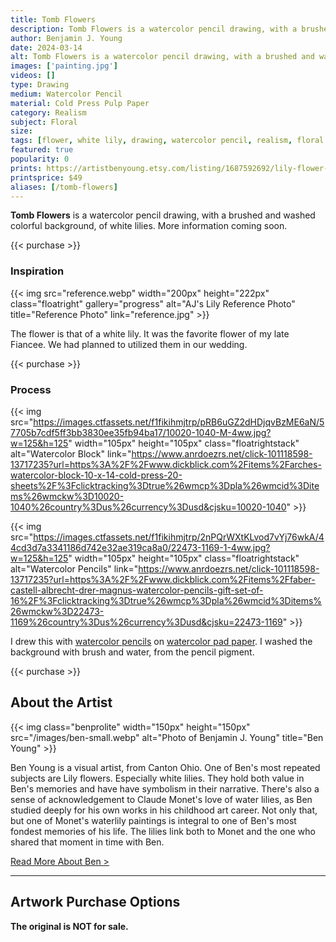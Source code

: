 ```yaml
---
title: Tomb Flowers
description: Tomb Flowers is a watercolor pencil drawing, with a brushed and washed colorful background, of white lilies.
author: Benjamin J. Young
date: 2024-03-14
alt: Tomb Flowers is a watercolor pencil drawing, with a brushed and washed colorful background, of white lilies.
images: ['painting.jpg']
videos: []
type: Drawing
medium: Watercolor Pencil
material: Cold Press Pulp Paper
category: Realism
subject: Floral
size: 
tags: [flower, white lily, drawing, watercolor pencil, realism, floral art]
featured: true
popularity: 0
prints: https://artistbenyoung.etsy.com/listing/1687592692/lily-flower-watercolor-pencil
printsprice: $49
aliases: [/tomb-flowers]
---
```


**Tomb Flowers** is a watercolor pencil drawing, with a brushed and washed colorful background, of white lilies. More information coming soon.

{{< purchase >}}

### Inspiration ###

{{< img src="reference.webp" width="200px" height="222px" class="floatright" gallery="progress" alt="AJ's Lily Reference Photo" title="Reference Photo" link="reference.jpg" >}}

The flower is that of a white lily. It was the favorite flower of my late Fiancee. We had planned to utilized them in our wedding.

{{< purchase >}}

### Process ###

{{< img src="https://images.ctfassets.net/f1fikihmjtrp/pRB6uGZ2dHDjqvBzME6aN/57705b7cdf5ff3bb3830ee35fb94ba17/10020-1040-M-4ww.jpg?w=125&h=125" width="105px" height="105px" class="floatrightstack" alt="Watercolor Block" link="https://www.anrdoezrs.net/click-101118598-13717235?url=https%3A%2F%2Fwww.dickblick.com%2Fitems%2Farches-watercolor-block-10-x-14-cold-press-20-sheets%2F%3Fclicktracking%3Dtrue%26wmcp%3Dpla%26wmcid%3Ditems%26wmckw%3D10020-1040%26country%3Dus%26currency%3Dusd&cjsku=10020-1040" >}}

{{< img src="https://images.ctfassets.net/f1fikihmjtrp/2nPQrWXtKLvod7vYj76wkA/44cd3d7a3341186d742e32ae319ca8a0/22473-1169-1-4ww.jpg?w=125&h=125" width="105px" height="105px" class="floatrightstack" alt="Watercolor Pencils" link="https://www.anrdoezrs.net/click-101118598-13717235?url=https%3A%2F%2Fwww.dickblick.com%2Fitems%2Ffaber-castell-albrecht-drer-magnus-watercolor-pencils-gift-set-of-16%2F%3Fclicktracking%3Dtrue%26wmcp%3Dpla%26wmcid%3Ditems%26wmckw%3D22473-1169%26country%3Dus%26currency%3Dusd&cjsku=22473-1169" >}}

I drew this with [watercolor pencils](https://www.dpbolvw.net/click-101118598-13717235?url=https%3A%2F%2Fwww.dickblick.com%2Fitems%2Ffaber-castell-albrecht-durer-watercolor-pencils-set-of-24%2F%3Fclicktracking%3Dtrue%26wmcp%3Dpla%26wmcid%3Ditems%26wmckw%3D20567-0249%26country%3Dus%26currency%3Dusd&cjsku=20567-0249) on [watercolor pad paper](https://www.jdoqocy.com/click-101118598-13717235?url=https%3A%2F%2Fwww.dickblick.com%2Fitems%2Ffaber-castell-watercolor-pad-9x-12-90-lb-15-sheets%2F%3Fclicktracking%3Dtrue%26wmcp%3Dpla%26wmcid%3Ditems%26wmckw%3D10163-1001%26country%3Dus%26currency%3Dusd&cjsku=10163-1001). I washed the background with brush and water, from the pencil pigment.

{{< purchase >}}

## About the Artist ##

{{< img class="benprolite" width="150px" height="150px" src="/images/ben-small.webp" alt="Photo of Benjamin J. Young" title="Ben Young" >}}

Ben Young is a visual artist, from Canton Ohio. One of Ben's most repeated subjects are Lily flowers. Especially white lilies. They hold both value in Ben's memories and have have symbolism in their narrative. There's also a sense of acknowledgement to Claude Monet's love of water lilies, as Ben studied deeply for his own works in his childhood art career. Not only that, but one of Monet's waterlily paintings is integral to one of Ben's most fondest memories of his life. The lilies link both to Monet and the one who shared that moment in time with Ben.

[Read More About Ben >](/about)

---

## Artwork Purchase Options ##

**The original is NOT for sale.**